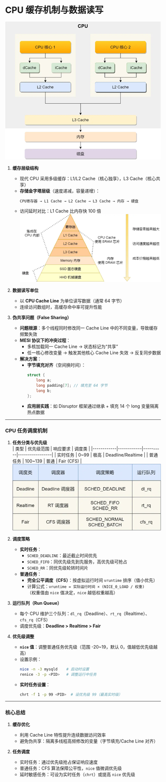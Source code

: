 
# **CPU 缓存机制与数据读写**
![现代CPU架构](../Image/CPU.png)
1. **缓存层级结构**  
   - 现代 CPU 采用多级缓存：L1/L2 Cache（核心独享），L3 Cache（核心共享）
   - **存储金字塔层级**（速度递减，容量递增）：  
     ```
     CPU寄存器 → L1 Cache → L2 Cache → L3 Cache → 内存 → 硬盘
     ```
   - 访问延时对比：L1 Cache 比内存快 100 倍
    ![多级存储机制](../Image/多级存储.png)
2. **数据读写单位**  
   - 以 **CPU Cache Line** 为单位读写数据（通常 64 字节）
   - 连续访问数组时，高缓存命中率可提升性能

3. **伪共享问题（False Sharing）**  
   - **问题根源**：多个线程同时修改同一 Cache Line 中的不同变量，导致缓存频繁失效
   - **MESI 协议下的冲突过程**：  
     - 多核加载同一 Cache Line → 状态标记为“共享”
     - 任一核心修改变量 → 触发其他核心 Cache Line 失效 → 反复同步数据
   - **解决方案**：  
     - **字节填充对齐**（空间换时间）：  
       ```c
       struct { 
           long a;
           long padding[7]; // 填充至 64 字节
           long b;
       };
       ```
     - **应用层实践**：如 Disruptor 框架通过继承 + 填充 14 个 long 变量隔离热点数据

---

### **CPU 任务调度机制**
1. **任务分类与优先级**  
   | 类型       | 优先级范围 | 响应要求 | 调度类          |
   |------------|------------|----------|-----------------|
   | 实时任务   | 0~99       | 极高     | Deadline/Realtime |
   | 普通任务   | 100~139    | 普通     | Fair (CFS)      |
![alt text](../Image/任务调度.png)
2. **调度策略**  
   - **实时任务**：  
     - `SCHED_DEADLINE`：最近截止时间优先
     - `SCHED_FIFO`：同优先级先到先服务，高优先级可抢占
     - `SCHED_RR`：同优先级轮转时间片
   - **普通任务**：  
     - **完全公平调度（CFS）**：按虚拟运行时间 `vruntime` 排序（值小优先）
     - 计算公式：`vruntime = 实际运行时间 × (NICE_0_LOAD / 权重)`  
       （权重值由 `nice` 值决定，`nice` 越低权重越高）

3. **运行队列（Run Queue）**  
   - 每个 CPU 维护三个队列：`dl_rq`（Deadline）、`rt_rq`（Realtime）、`cfs_rq`（CFS）
   - 调度优先级：**Deadline > Realtime > Fair**

4. **优先级调整**  
   - **`nice` 值**：调整普通任务优先级（范围 -20~19，默认 0，值越低优先级越高）
   - 设置示例：  
     ```bash
     nice -n -3 mysqld    # 启动时设置
     renice -3 -p <PID>   # 调整运行中任务
     ```
   - **实时任务设置**：  
     ```bash
     chrt -f 1 -p 99 <PID>  # 设优先级 99（最高实时级）
     ```

---

### **核心总结**
1. **缓存优化**  
   - 利用 Cache Line 特性提升连续数据访问效率
   - 避免伪共享：隔离多线程高频修改的变量（字节填充/Cache Line 对齐）

2. **任务调度**  
   - 实时任务：通过优先级抢占保证响应速度
   - 普通任务：CFS 算法保障公平性，`nice` 值微调优先级
   - 延时敏感任务：可设为实时任务（`chrt`）或提高 `nice` 优先级

